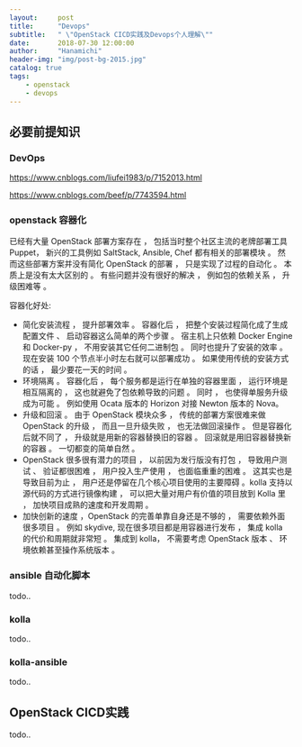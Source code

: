 ```yaml
---
layout:     post
title:      "Devops"
subtitle:   " \"OpenStack CICD实践及Devops个人理解\""
date:       2018-07-30 12:00:00
author:     "Hanamichi"
header-img: "img/post-bg-2015.jpg"
catalog: true
tags:
    - openstack
    - devops
---
```


## 必要前提知识

### DevOps

https://www.cnblogs.com/liufei1983/p/7152013.html

https://www.cnblogs.com/beef/p/7743594.html

### openstack 容器化

已经有大量 OpenStack 部署方案存在 ， 包括当时整个社区主流的老牌部署工具 Puppet， 新兴的工具例如 SaltStack, Ansible, Chef 都有相关的部署模块 。 然而这些部署方案并没有简化 OpenStack 的部署 ， 只是实现了过程的自动化 。 本质上是没有太大区别的 。 有些问题并没有很好的解决 ， 例如包的依赖关系 ， 升级困难等 。

容器化好处:

- 简化安装流程 ， 提升部署效率 。 容器化后 ， 把整个安装过程简化成了生成配置文件 、 启动容器这么简单的两个步骤 。 宿主机上只依赖 Docker Engine 和 Docker-py ， 不用安装其它任何二进制包 。 同时也提升了安装的效率 。 现在安装 100 个节点半小时左右就可以部署成功 。 如果使用传统的安装方式的话 ， 最少要花一天的时间 。
- 环境隔离 。 容器化后 ， 每个服务都是运行在单独的容器里面 ， 运行环境是相互隔离的 ， 这也就避免了包依赖导致的问题 。 同时 ， 也使得单服务升级成为可能 。 例如使用 Ocata 版本的 Horizon 对接 Newton 版本的 Nova。
- 升级和回滚 。 由于 OpenStack 模块众多 ， 传统的部署方案很难来做 OpenStack 的升级 ， 而且一旦升级失败 ， 也无法做回滚操作 。 但是容器化后就不同了 ， 升级就是用新的容器替换旧的容器 。 回滚就是用旧容器替换新的容器 。 一切都变的简单自然 。
- OpenStack 很多很有潜力的项目 ， 以前因为发行版没有打包 ， 导致用户测试 、 验证都很困难 ， 用户投入生产使用 ， 也面临重重的困难 。 这其实也是导致目前为止 ， 用户还是停留在几个核心项目使用的主要障碍 。kolla 支持以源代码的方式进行镜像构建 ， 可以把大量对用户有价值的项目放到 Kolla 里 ， 加快项目成熟的速度和开发周期 。
- 加快创新的速度 ，OpenStack 的完善单靠自身还是不够的 ， 需要依赖外面很多项目 。 例如 skydive, 现在很多项目都是用容器进行发布 ， 集成 kolla 的代价和周期就非常短 。 集成到 kolla， 不需要考虑 OpenStack 版本 、 环境依赖甚至操作系统版本 。

### ansible 自动化脚本

todo..

### kolla

todo..

### kolla-ansible

todo..

## OpenStack CICD实践

todo..